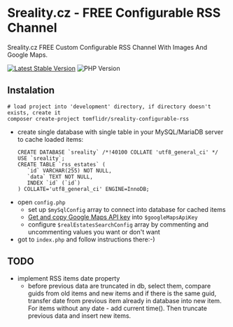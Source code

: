 # Sreality.cz - FREE Configurable RSS Channel
Sreality.cz FREE Custom Configurable RSS Channel With Images And Google Maps.

[![Latest Stable Version](https://img.shields.io/badge/Stable-v2.0.0-brightgreen.svg?style=plastic)](https://github.com/tomflidr/sreality-configurable-rss/releases)
![PHP Version](https://img.shields.io/badge/PHP->=5.3-brightgreen.svg?style=plastic)

## Instalation
```shell
# load project into 'development' directory, if directory doesn't exists, create it
composer create-project tomflidr/sreality-configurable-rss
```

- create single database with single table in your MySQL/MariaDB server to cache loaded items:
  ```
  CREATE DATABASE `sreality` /*!40100 COLLATE 'utf8_general_ci' */
  USE `sreality`;
  CREATE TABLE `rss_estates` (
     `id` VARCHAR(255) NOT NULL,
     `data` TEXT NOT NULL,
     INDEX `id` (`id`)
  ) COLLATE='utf8_general_ci' ENGINE=InnoDB;
  ```
- open `config.php`
  - set up `$mySqlConfig` array to connect into database for cached items
  - [Get and copy Google Maps API key](https://developers.google.com/maps/documentation/static-maps/?refresh=1&pli=1) into `$googleMapsApiKey`
  - configure `$realEstatesSearchConfig` array by commenting and uncommenting values you want or don't want
- got to `index.php` and follow instructions there:-)

## TODO
- implement RSS items date property
  - before previous data are truncated in db, select them, compare guids from old items and new items
    and if there is the same guid, transfer date from previous item already in database into new item.
	For items without any date - add current time(). Then truncate previous data and insert new items.
